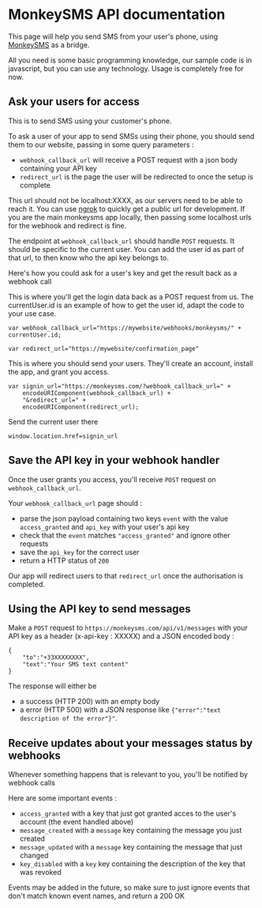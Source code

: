 MonkeySMS API documentation
=======================

This page will help you send SMS from your user's phone, using [MonkeySMS](https://monkeysms.com/) as a bridge.

All you need is some basic programming knowledge, our sample code is in javascript, but you can use any technology.
Usage is completely free for now.


Ask your users for access 
----------------------

This is to send SMS using your customer's phone.

To ask a user of your app to send SMSs using their phone, you should send them to our website, passing in some query parameters : 

- `webhook_callback_url` will receive a POST request with a json body containing your API key  
- `redirect_url` is the page the user will be redirected to once the setup is complete

This url should not be localhost:XXXX, as our servers need to be able to reach it. You can use [ngrok](https://ngrok.com/)
to quickly get a public url for development. If you are the main monkeysms app locally, then passing some localhost urls for the webhook and redirect is fine. 

The endpoint at `webhook_callback_url` should handle `POST` requests. It should be specific to the current user. You can
add the user id as part of that url, to then know who the api key belongs to.

Here's how you could ask for a user's key and get the result back as a webhook call

This is where you'll get the login data back as a POST request from us. The currentUser.id is an example of how to get
the user id, adapt the code to your use case.

    var webhook_callback_url="https://mywebsite/webhooks/monkeysms/" + currentUser.id;
    
    var redirect_url="https://mywebsite/confirmation_page"

This is where you should send your users. They'll create an account, install the app, and grant you access.

    var signin_url="https://monkeysms.com/?webhook_callback_url=" + 
        encodeURIComponent(webhook_callback_url) +
        "&redirect_url=" +
        encodeURIComponent(redirect_url);

Send the current user there

    window.location.href=signin_url

Save the API key in your webhook handler
-----------------------------

Once the user grants you access, you'll receive `POST` request on `webhook_callback_url`.

Your `webhook_callback_url` page should :

* parse the json payload containing two keys `event` with the value `access_granted` and `api_key` with your
  user's api key
* check that the `event` matches `"access_granted"` and ignore other requests
* save the `api_key` for the correct user
* return a HTTP status of `200`

Our app will redirect users to that `redirect_url` once the authorisation is completed.

Using the API key to send messages
----------------------------------

Make a `POST` request to `https://monkeysms.com/api/v1/messages` with your API key as a header (x-api-key : XXXXX) and a
JSON encoded body :

    {
        "to":"+33XXXXXXXX",
        "text":"Your SMS text content"
    }

The response will either be 
- a success (HTTP 200) with an empty body 
- a error (HTTP 500) with a JSON response like `{"error":"text description of the error"}"`.

Receive updates about your messages status by webhooks
----------------------------------------------------

Whenever something happens that is relevant to you, you'll be notified by webhook calls

Here are some important events : 
- `access_granted` with a key that just got granted acces to the user's account (the event handled above)
- `message_created` with a `message` key containing the message you just created 
- `message_updated` with a `message` key containing the message that just changed 
- `key_disabled` with a `key` key containing the description of the key that was revoked 

Events may be added in the future, so make sure to just ignore events that don't match known event names, and return a 200 OK